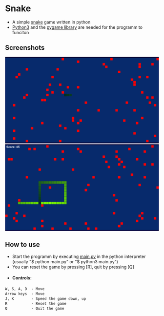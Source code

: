 # Snake
 * A simple [snake](https://en.wikipedia.org/wiki/Snake_(video_game_genre)) game written in python
 * [Python3](https://www.python.org/downloads/) and the [pygame library](https://www.pygame.org) are needed for the programm to funciton
## Screenshots
![Screenshot 1](/screenshots/1.png?raw=true "Screenshot 1")
![Screenshot 2](/screenshots/2.png?raw=true "Screenshot 2")
## How to use
* Start the programm by executing [main.py](/main.py) in the python interpreter (usually "$ python main.py" or "$ python3 main.py")
* You can reset the game by pressing [R], quit by pressing [Q] 
* #### Controls: 
```
W, S, A, D  - Move
Arrow keys  - Move
J, K        - Speed the game down, up
R           - Reset the game
Q           - Quit the game
```

